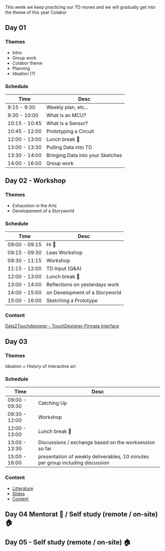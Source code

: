This week we keep practicing our TD moves and we will gradually get into the theme of this year Colabor

## Day 01

### Themes

- Intro
- Group work
- Colabor theme
- Planning
- Ideation (?)

### Schedule

| Time          | Desc                             |
| ------------- | -------------------------------- |
| 9:15 - 9:30   | Weekly plan, etc...              |
| 9:30 - 10:00  | What is an MCU?                  |
| 10:15 - 10:45 | What is a Sensor?                |
| 10:45 - 12:00 | Prototyping a Circuit            |
| 12:00 - 13:00 | Lunch break :hamburger:          |
| 13:00 - 13:30 | Pulling Data into TD             |
| 13:30 - 14:00 | Bringing Data into your Sketches |
| 14:00 - 16:00 | Group work                       |

## Day 02 - Workshop

### Themes

- Exhaustion in the Arts
- Developement of a Storyworld

### Schedule

| Time          | Desc                           |
| ------------- | ------------------------------ |
| 09:00 - 09:15 | Hi :wave:                      |
| 09:15 - 09:30 | Leas Workshop                  |
| 09:30 - 11:15 | Workshop                       |
| 11:15 - 12:00 | TD Input (Q&A)                 |
| 12:00 - 13:00 | Lunch break :hamburger:        |
| 13:00 - 14:00 | Reflections on yesterdays work |
| 14:00 - 15:00 | on Development of a Storyworld |
| 15:00 - 16:00 | Sketching a Prototype          |

### Content

[Data2Touchdesigner - TouchDesigner-Firmata Interface](./week02_Data2Touchdesigner/)

## Day 03

### Themes

Ideation + History of interactive art

### Schedule

| Time          | Desc                                                                           |
| ------------- | ------------------------------------------------------------------------------ |
| 09:00 - 09:30 | Catching Up                                                                    |
| 09:30 - 12:00 | Workshop                                                                       |
| 12:00 - 13:00 | Lunch break :hamburger:                                                        |
| 13:00 - 13:30 | Discussions / exchange based on the worksession so far                         |
| 15:00 - 16:00 | presentation of weekly deliverables, 10 minutes per group including discussion |

### Content

* [Litterature](https://drive.switch.ch/index.php/s/YiL4AjJKPmhpSad)
* [Slides](https://drive.switch.ch/index.php/s/YiL4AjJKPmhpSad)
* [Content](./week02_day03.md)

## Day 04 Mentorat :brain: / Self study (remote / on-site) :house:

## Day 05 - Self study (remote / on-site) :house:
